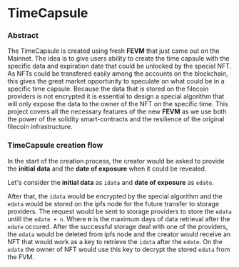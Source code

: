 # TimeCapsule
### Abstract
The TimeCapsule is created using fresh **FEVM** that just came out on the Mainnet. The idea is to give users ability to create the time capsule with the specific data and expiration date that could be unlocked by the special NFT. As NFTs could be transfered easily among the accounts on the blockchain, this gives the great market opportunity to speculate on what could be in a specific time capsule. Because the data that is stored on the filecoin providers is not encrypted it is essential to design a special algorithm that will only expose the data to the owner of the NFT on the specific time.
This project covers all the necessary features of the new **FEVM** as we use both the power of the solidity smart-contracts and the resilience of the original filecoin infrastructure.

### TimeCapsule creation flow
In the start of the creation process, the creator would be asked to provide the **initial data** and the **date of exposure** when it could be revealed. 

Let's consider the **initial data** as `idata` and **date of exposure** as `edate`.

After that, the `idata` would be encrypted by the special algorithm and the `edata` would be stored on the ipfs node for the future transfer to storage providers. The request would be sent to storage providers to store the `edata` untill the `edate + n`. Where **n** is the maximum days of data retrieval after the `edate` occured. 
After the successful storage deal with one of the providers, the `edata` would be deleted from ipfs node and the creator would receive an NFT that would work as a key to retrieve the `idata` after the `edate`.
On the `edate` the owner of NFT would use this key to decrypt the stored `edata` from the FVM.
